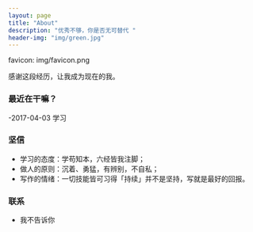 ```yaml
---
layout: page
title: "About"
description: "优秀不够，你是否无可替代 "
header-img: "img/green.jpg"
---
```

favicon: img/favicon.png

感谢这段经历，让我成为现在的我。


### 最近在干嘛？
-2017-04-03 学习

### 坚信


* 学习的态度：学苟知本，六经皆我注脚；
* 做人的原则：沉着、勇猛，有辨别，不自私；
* 写作的情绪：一切技能皆可习得「持续」并不是坚持，写就是最好的回报。



### 联系
* 我不告诉你
